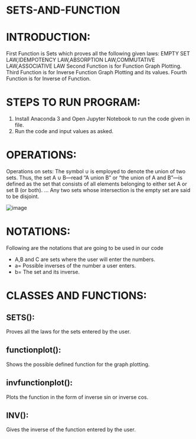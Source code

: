 # SETS-AND-FUNCTION
# INTRODUCTION:
First Function is Sets which proves all the following given laws:
EMPTY SET LAW,IDEMPOTENCY LAW,ABSORPTION LAW,COMMUTATIVE LAW,ASSOCIATIVE LAW
Second Function is for Function Graph Plotting.
Third Function is for Inverse Function Graph Plotting and its values.
Fourth Function is for Inverse of Function.
# STEPS TO RUN PROGRAM:
1. Install Anaconda 3 and Open Jupyter Notebook to run the code given in file.
2. Run the code and input values as asked.
# OPERATIONS:
Operations on sets: The symbol ∪ is employed to denote the union of two sets. Thus, the set A ∪ B—read “A union B” or “the union of A and B”—is defined as the set that consists of all elements belonging to either set A or set B (or both). ... Any two sets whose intersection is the empty set are said to be disjoint.


![image](https://user-images.githubusercontent.com/60255676/73139496-5c866000-4090-11ea-9561-369eaf3befd9.png)


# NOTATIONS:
Following are the notations that are going to be used in our code
* A,B and C are sets where the user will enter the numbers.
* a= Possible inverses of the number a user enters. 
* b= The set and its inverse.

# CLASSES AND FUNCTIONS:
## SETS():
Proves all the laws for the sets entered by the user.

## functionplot():
Shows the possible defined function for the graph plotting.

## invfunctionplot():
Plots the function in the form of inverse sin or inverse cos.

## INV():
Gives the inverse of the function entered by the user.


